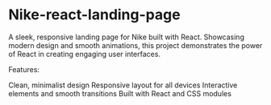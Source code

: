 # Nike-react-landing-page
A sleek, responsive landing page for Nike built with React. Showcasing modern design and smooth animations, this project demonstrates the power of React in creating engaging user interfaces.

Features:

Clean, minimalist design
Responsive layout for all devices
Interactive elements and smooth transitions
Built with React and CSS modules

